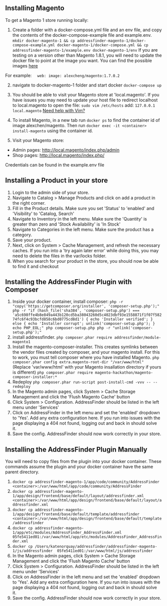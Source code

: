 ## Installing Magento

To get a Magento 1 store running locally:

1. Create a folder with a docker-compose.yml file and an env file, and copy the contents of the docker-compose-example file and example.env.
`mkdir docker-magento-1 && cp addressfinder-magento-1/docker-compose-example.yml docker-magento-1/docker-compose.yml && cp addressfinder-magento-1/example.env docker-magento-1/env`
If you are testing on a version other than Magento 1.8.1, you will need to update the docker file to point at the image you want. You can find the possible images [here](https://hub.docker.com/r/alexcheng/magento/tags) 

For example:
`  
  web:
    image: alexcheng/magento:1.7.0.2
`

2. navigate to docker-magento-1 folder and start docker
`docker-compose up`

3. You should be able to visit your Magento store at 'local.magento'. If you have issues you may need to update your host file to redirect localhost to local.magento
   to open the file: `sudo vim /etc/hosts`
   add: `127.0.0.1 local.magento`
   [Need help with Vim?](https://sites.google.com/a/abletech.co.nz/wiki/technology-tips/beginners-guide-to-vim)

4. To install Magento, in a new tab run `docker ps` to find the container id of image alexchen/magento. Then run `docker exec -it <container> install-magento` using the container id.

5. Visit your Magento store:
  * Admin pages: http://local.magento/index.php/admin
  * Shop pages: http://local.magento/index.php/

  Credentials can be found in the example.env file

## Installing a Product in your store

1. Login to the admin side of your store.
2. Navigate to Catalog > Manage Products and click on add a product in the right corner.
3. Fill in the Product details. Make sure you set 'Status' to 'enabled' and 'Visibility' to 'Catalog, Search'
4. Navigate to Inventory in the left menu. Make sure the 'Quantity' is greater than zero and 'Stock Availability' is 'In Stock'
5. Navigate to Categories in the left menu. Make sure the product has a category.
6. Save your product.
7. Next, click on System > Cache Management, and refresh the necessary caches. If you run into a 'try again later error' while doing this, you may need to delete the files in the var/locks folder.
8. When you search for your product in the store, you should now be able to find it and checkout

## Installing the AddressFinder Plugin with Composer

1. Inside your docker container, install composer:
`php -r "copy('https://getcomposer.org/installer', 'composer-setup.php');"
php -r "if (hash_file('sha384', 'composer-setup.php') === 'a5c698ffe4b8e849a443b120cd5ba38043260d5c4023dbf93e1558871f1f07f58274fc6f4c93bcfd858c6bd0775cd8d1') { echo 'Installer verified'; } else { echo 'Installer corrupt'; unlink('composer-setup.php'); } echo PHP_EOL;"
php composer-setup.php
php -r "unlink('composer-setup.php');"`
2. install addressfinder. 
`php composer.phar require addressfinder/module-magento1`
3. Install the magento-composer-installer. This creates symlinks between the vendor files created by composer, and your magento install. For this to work, you must tell composer where you have installed Magento.
`php composer.phar config extra.magento-root-dir "/var/www/html"` (Replace 'var/www/html' with your Magento insallation directory if yours is different)
`php composer.phar require magento-hackathon/magento-composer-installer:*`
4. Redeploy `php composer.phar run-script post-install-cmd -vvv -- --redeploy`
5. In the Magento admin pages, click System > Cache Storage Management and click the 'Flush Magento Cache' button
6. Click System > Configuration. AddressFinder should be listed in the left menu under 'Services'
7. Click on AddressFinder in the left menu and set the 'enabled' dropdown to 'Yes'. Add any extra configuration here. If you run into issues with the page displaying a 404 not found, logging out and back in should solve it.
8. Save the config. AddressFinder should now work correctly in your store. 

## Installing the AddressFinder Plugin Manually

You will need to copy files from the plugin into your docker container. These commands assume the plugin and your docker container have the same parent directory.

1. `docker cp addressfinder-magento-1/app/code/community/AddressFinder  <container>:/var/www/html/app/code/community/AddressFinder`
2. `docker cp addressfinder-magento-1/app/design/frontend/base/default/layout/addressfinder.xml  <container>:/var/www/html/app/design/frontend/base/default/layout/addressfinder.xml`
3. `docker cp addressfinder-magento-1/app/design/frontend/base/default/template/addressfinder  <container>:/var/www/html/app/design/frontend/base/default/template/addressfinder`
4. `docker cp addressfinder-magento-1/app/etc/modules/AddressFinder_AddressFinder.xml  05fe5411ed01:/var/www/html/app/etc/modules/AddressFinder_AddressFinder.xml`
5. `docker cp /Users/katenorquay/addressfinder/addressfinder-magento-1/js/addressfinder  05fe5411ed01:/var/www/html/js/addressfinder`
6. In the Magento admin pages, click System > Cache Storage Management and click the 'Flush Magento Cache' button
7. Click System > Configuration. AddressFinder should be listed in the left menu under 'Services'
8. Click on AddressFinder in the left menu and set the 'enabled' dropdown to 'Yes'. Add any extra configuration here. If you run into issues with the page displaying a 404 not found, logging out and back in should solve it.
9. Save the config. AddressFinder should now work correctly in your store. 

